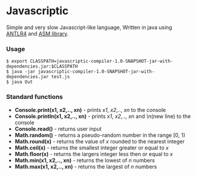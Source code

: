 Javascriptic
============

Simple and very slow Javascript-like language,
Written in java using [ANTLR4](http://antlr.org/) and [ASM library](http://asm.ow2.org/).

### Usage
    $ export CLASSPATH=javascriptic-compiler-1.0-SNAPSHOT-jar-with-dependencies.jar:$CLASSPATH
    $ java -jar javascriptic-compiler-1.0-SNAPSHOT-jar-with-dependencies.jar test.js
    $ java Out
### Standard functions
*    **Console.print(x1, x2,.., xn)** - prints *x1*, *x2*,.., *xn* to the console
*    **Console.println(x1, x2,.., xn)** - prints *x1*, *x2*,.., *xn* and *\n*(new line) to the console
*    **Console.read()** - returns user input
*    **Math.random()** - returns a pseudo-random number in the range [0, 1)
*    **Math.round(x)** - returns the value of *x* rounded to the nearest integer
*    **Math.ceil(x)** - returns the smallest integer greater or equal to *x*
*    **Math.floor(x)** - returns the largers integer less then or equal to *x*
*    **Math.min(x1, x2,.., xn)** - returns the lowest of *n* numbers
*    **Math.max(x1, x2,.., xn)** - returns the largest of *n* numbers
